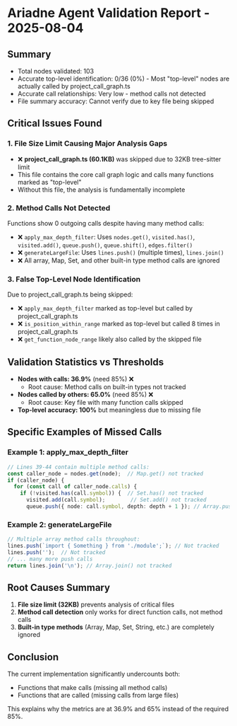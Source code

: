# Ariadne Agent Validation Report - 2025-08-04

## Summary

- Total nodes validated: 103
- Accurate top-level identification: 0/36 (0%) - Most "top-level" nodes are actually called by project_call_graph.ts
- Accurate call relationships: Very low - method calls not detected
- File summary accuracy: Cannot verify due to key file being skipped

## Critical Issues Found

### 1. File Size Limit Causing Major Analysis Gaps

- ❌ **project_call_graph.ts (60.1KB)** was skipped due to 32KB tree-sitter limit
- This file contains the core call graph logic and calls many functions marked as "top-level"
- Without this file, the analysis is fundamentally incomplete

### 2. Method Calls Not Detected

Functions show 0 outgoing calls despite having many method calls:

- ❌ `apply_max_depth_filter`: Uses `nodes.get()`, `visited.has()`, `visited.add()`, `queue.push()`, `queue.shift()`, `edges.filter()`
- ❌ `generateLargeFile`: Uses `lines.push()` (multiple times), `lines.join()`
- ❌ All array, Map, Set, and other built-in type method calls are ignored

### 3. False Top-Level Node Identification

Due to project_call_graph.ts being skipped:

- ❌ `apply_max_depth_filter` marked as top-level but called by project_call_graph.ts
- ❌ `is_position_within_range` marked as top-level but called 8 times in project_call_graph.ts
- ❌ `get_function_node_range` likely also called by the skipped file

## Validation Statistics vs Thresholds

- **Nodes with calls: 36.9%** (need 85%) ❌
  - Root cause: Method calls on built-in types not tracked
- **Nodes called by others: 65.0%** (need 85%) ❌  
  - Root cause: Key file with many function calls skipped
- **Top-level accuracy: 100%** but meaningless due to missing file

## Specific Examples of Missed Calls

### Example 1: apply_max_depth_filter

```typescript
// Lines 39-44 contain multiple method calls:
const caller_node = nodes.get(node);  // Map.get() not tracked
if (caller_node) {
  for (const call of caller_node.calls) {
    if (!visited.has(call.symbol)) {  // Set.has() not tracked
      visited.add(call.symbol);        // Set.add() not tracked
      queue.push({ node: call.symbol, depth: depth + 1 }); // Array.push() not tracked
```

### Example 2: generateLargeFile  

```typescript
// Multiple array method calls throughout:
lines.push(`import { Something } from './module';`); // Not tracked
lines.push('');  // Not tracked
// ... many more push calls
return lines.join('\n'); // Array.join() not tracked
```

## Root Causes Summary

1. **File size limit (32KB)** prevents analysis of critical files
2. **Method call detection** only works for direct function calls, not method calls
3. **Built-in type methods** (Array, Map, Set, String, etc.) are completely ignored

## Conclusion

The current implementation significantly undercounts both:

- Functions that make calls (missing all method calls)
- Functions that are called (missing calls from large files)

This explains why the metrics are at 36.9% and 65% instead of the required 85%.
